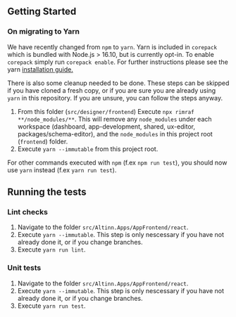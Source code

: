 ## Getting Started

### On migrating to Yarn

We have recently changed from `npm` to `yarn`. Yarn is included in `corepack` which is bundled with Node.js > 16.10, but is currently opt-in. To enable `corepack` simply run `corepack enable`. For further instructions please see the yarn [installation guide.](https://yarnpkg.com/getting-started/install)

There is also some cleanup needed to be done. These steps can be skipped if you have cloned a fresh copy, or if you are sure you are already using `yarn` in this repository. If you are unsure, you can follow the steps anyway.

1. From this folder (`src/designer/frontend`) Execute `npx rimraf **/node_modules/**`. This will remove any `node_modules` under each workspace (dashboard, app-development, shared, ux-editor, packages/schema-editor), and the `node_modules` in this project root (`frontend`) folder.
2. Execute `yarn --immutable` from this project root.

For other commands executed with `npm` (f.ex `npm run test`), you should now use `yarn` instead (f.ex `yarn run test`).

## Running the tests

### Lint checks

1. Navigate to the folder `src/Altinn.Apps/AppFrontend/react`.
2. Execute `yarn --immutable`. This step is only nescessary if you have not already done it, or if you change branches.
3. Execute `yarn run lint`.

### Unit tests

1. Navigate to the folder `src/Altinn.Apps/AppFrontend/react`.
2. Execute `yarn --immutable`. This step is only nescessary if you have not already done it, or if you change branches.
3. Execute `yarn run test`.

